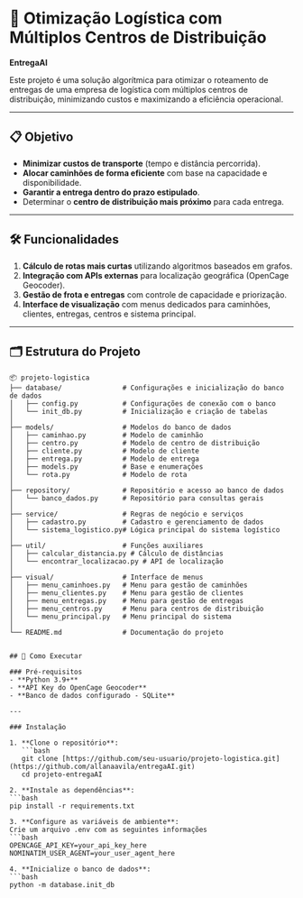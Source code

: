 # 🚚 **Otimização Logística com Múltiplos Centros de Distribuição**
**EntregaAI**

Este projeto é uma solução algorítmica para otimizar o roteamento de entregas de uma empresa de logística com múltiplos centros de distribuição, minimizando custos e maximizando a eficiência operacional.

---

## 📋 **Objetivo**

- **Minimizar custos de transporte** (tempo e distância percorrida).  
- **Alocar caminhões de forma eficiente** com base na capacidade e disponibilidade.  
- **Garantir a entrega dentro do prazo estipulado**.  
- Determinar o **centro de distribuição mais próximo** para cada entrega.  

---

## 🛠️ **Funcionalidades**

1. **Cálculo de rotas mais curtas** utilizando algoritmos baseados em grafos.  
2. **Integração com APIs externas** para localização geográfica (OpenCage Geocoder).  
3. **Gestão de frota e entregas** com controle de capacidade e priorização.  
4. **Interface de visualização** com menus dedicados para caminhões, clientes, entregas, centros e sistema principal.  

---

## 🗂️ **Estrutura do Projeto**

```plaintext
📦 projeto-logistica
├── database/               # Configurações e inicialização do banco de dados
│   ├── config.py           # Configurações de conexão com o banco
│   └── init_db.py          # Inicialização e criação de tabelas
│
├── models/                 # Modelos do banco de dados
│   ├── caminhao.py         # Modelo de caminhão
│   ├── centro.py           # Modelo de centro de distribuição
│   ├── cliente.py          # Modelo de cliente
│   ├── entrega.py          # Modelo de entrega
│   ├── models.py           # Base e enumerações
│   └── rota.py             # Modelo de rota
│
├── repository/             # Repositório e acesso ao banco de dados
│   └── banco_dados.py      # Repositório para consultas gerais
│
├── service/                # Regras de negócio e serviços
│   ├── cadastro.py         # Cadastro e gerenciamento de dados
│   └── sistema_logistico.py# Lógica principal do sistema logístico
│
├── util/                   # Funções auxiliares
│   ├── calcular_distancia.py # Cálculo de distâncias
│   └── encontrar_localizacao.py # API de localização
│
├── visual/                 # Interface de menus
│   ├── menu_caminhoes.py   # Menu para gestão de caminhões
│   ├── menu_clientes.py    # Menu para gestão de clientes
│   ├── menu_entregas.py    # Menu para gestão de entregas
│   ├── menu_centros.py     # Menu para centros de distribuição
│   └── menu_principal.py   # Menu principal do sistema
│
└── README.md               # Documentação do projeto


## 🚀 Como Executar

### Pré-requisitos
- **Python 3.9+**
- **API Key do OpenCage Geocoder**
- **Banco de dados configurado - SQLite**

---

### Instalação

1. **Clone o repositório**:
   ```bash
   git clone [https://github.com/seu-usuario/projeto-logistica.git](https://github.com/allanaavila/entregaAI.git)
   cd projeto-entregaAI

2. **Instale as dependências**:
```bash
pip install -r requirements.txt

3. **Configure as variáveis de ambiente**:
Crie um arquivo .env com as seguintes informações
```bash
OPENCAGE_API_KEY=your_api_key_here
NOMINATIM_USER_AGENT=your_user_agent_here

4. **Inicialize o banco de dados**:
```bash
python -m database.init_db






